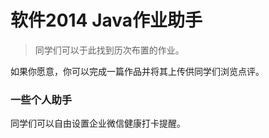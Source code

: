 # 软件2014 Java作业助手

> 同学们可以于此找到历次布置的作业。

如果你愿意，你可以完成一篇作品并将其上传供同学们浏览点评。

### 一些个人助手

同学们可以自由设置企业微信健康打卡提醒。

